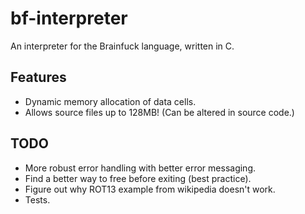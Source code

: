 # bf-interpreter
An interpreter for the Brainfuck language, written in C.

## Features
- Dynamic memory allocation of data cells.
- Allows source files up to 128MB! (Can be altered in source code.)

## TODO
- More robust error handling with better error messaging.
- Find a better way to free before exiting (best practice).
- Figure out why ROT13 example from wikipedia doesn't work.
- Tests.
